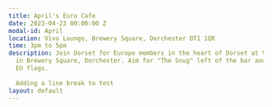```yaml
---
title: April's Euro Cafe
date: 2023-04-23 00:00:00 Z
modal-id: April
location: Vivo Lounge, Brewery Square, Dorchester DT1 1QR
time: 3pm to 5pm
description: Join Dorset for Europe members in the heart of Dorset at Vivo Lounge
  in Brewery Square, Dorchester. Aim for "The Snug" left of the bar and look for the
  EU flags.
  
  Adding a line break to test
layout: default
---
```


